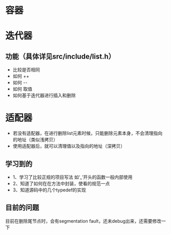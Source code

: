 # 容器
# 迭代器
## 功能（具体详见src/include/list.h）
- 比较是否相同
- 如何 ++ 
- 如何 --
- 如何 取值
- 如何基于迭代器进行插入和删除
# 适配器
- 若没有适配器，在进行删除list元素时候，只能删除元素本身，不会清理指向的地址（类似浅拷贝）
- 使用适配器后，就可以清理值以及指向的地址（深拷贝）
## 学习到的
* 1、学习了比较正规的项目写法 如‘_’开头的函数一般内部使用
* 2、知道了如何在在方法中封装，使看的规范一点
* 3、知道源码中的几个typedef的实现
## 目前的问题
目前在删除尾节点时，会有segmentation fault，还未debug出来，还需要修改一下
